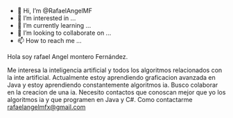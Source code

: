 - 👋 Hi, I’m @RafaelAngelMF
- 👀 I’m interested in ...
- 🌱 I’m currently learning ...
- 💞️ I’m looking to collaborate on ...
- 📫 How to reach me ...

<!---
RafaelAngelMF/RafaelAngelMF is a ✨ special ✨ repository because its `README.md` (this file) appears on your GitHub profile.
You can click the Preview link to take a look at your changes.
--->Hola soy rafael Angel montero Fernández.
Me interesa la inteligencia artificial y todos los algoritmos relacionados 
 con la inte artificial.
 Actualmente estoy aprendiendo graficacion avanzada en Java y estoy aprendiendo constantemente algoritmos ia.
 Busco colaborar en la creacion de una ia.
Necesito contactos que conoscan mejor que yo los algoritmos ia y que programen en Java y C#.
Como contactarme rafaelangelmfx@gmail.com
